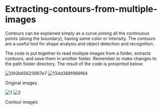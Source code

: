 # Extracting-contours-from-multiple-images

Contours can be explained simply as a curve joining all the continuous points (along the boundary), having same color or intensity. The contours are a useful tool for shape analysis and object detection and recognition.

The code is put together to read multiple images from a folder, extracts contours, and save them in another folder.
Remember to make changes to the path folder directory. The result of the code is presented below:

![092b65623967e7](https://user-images.githubusercontent.com/61402731/150636076-27a869fb-ad91-49b5-aada-69f5e821f8b7.jpg)
![134d388f966f64](https://user-images.githubusercontent.com/61402731/150636078-c8e5914d-45b9-4264-a51a-d65e1009f0d3.jpg)

Original images

![1](https://user-images.githubusercontent.com/61402731/150636073-c83542e5-1d8d-4ee3-af16-4ae473c79014.jpg)
![2](https://user-images.githubusercontent.com/61402731/150636075-11a93ed8-7354-4d37-b415-1068712a880d.jpg)

Contour images
